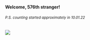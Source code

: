 #### Welcome, 576th stranger!

###### <sup>P.S. counting started approximately in 10.01.22</sup>

<img src="https://kraftwerk28.pp.ua/vcnt.png"></img>
